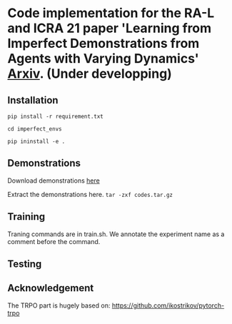 # Code implementation for the RA-L and ICRA 21 paper 'Learning from Imperfect Demonstrations from Agents with Varying Dynamics' [Arxiv](https://arxiv.org/pdf/2103.05910.pdf). (Under developping)

## Installation
  ``pip install -r requirement.txt``

  ``cd imperfect_envs``

  ``pip ininstall -e .``
 
## Demonstrations
  Download demonstrations [here](https://drive.google.com/file/d/1qLwFCBWbCypDbccTOqfEvqf1Lz8sX-kJ/view?usp=sharing)

  Extract the demonstrations here.
  ``tar -zxf codes.tar.gz``

## Training 
  Traning commands are in train.sh. We annotate the experiment name as a comment before the command.

## Testing

## Acknowledgement
  The TRPO part is hugely based on: https://github.com/ikostrikov/pytorch-trpo

